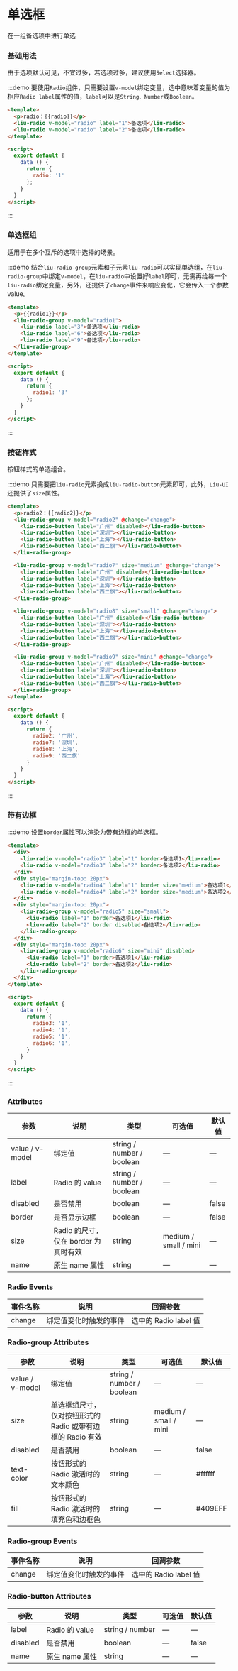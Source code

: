 <script>
  export default {
    data () {
      return {
        radio: '1',
        radio1: '3',
        radio2: '广州',
        radio3: '1',
        radio4: '1',
        radio5: '1',
        radio6: '1',
        radio7: '深圳',
        radio8: '上海',
        radio9: '西二旗'
      }
    },
    
    methods: {
      change(val) {
         console.log(val)
      }
    }
  }
</script>

<style>
  .demo-block .liu-radio-group {
    display: block;
    margin-bottom: 10px;
  }
</style>

# 单选框
在一组备选项中进行单选

### 基础用法

由于选项默认可见，不宜过多，若选项过多，建议使用`Select`选择器。

:::demo 要使用`Radio`组件，只需要设置`v-model`绑定变量，选中意味着变量的值为相应`Radio label`属性的值，`label`可以是`String、Number`或`Boolean`。
```html
<template>
  <p>radio：{{radio}}</p>
  <liu-radio v-model="radio" label="1">备选项</liu-radio>
  <liu-radio v-model="radio" label="2">备选项</liu-radio>
</template>

<script>
  export default {
    data () {
      return {
        radio: '1'
      };
    }
  }
</script>
```
:::

### 单选框组

适用于在多个互斥的选项中选择的场景。

:::demo 结合`liu-radio-group`元素和子元素`liu-radio`可以实现单选组，在`liu-radio-group`中绑定`v-model`，在`liu-radio`中设置好`label`即可，无需再给每一个`liu-radio`绑定变量，另外，还提供了`change`事件来响应变化，它会传入一个参数value。
```html
<template>
  <p>{{radio1}}</p>
  <liu-radio-group v-model="radio1">
    <liu-radio label="3">备选项</liu-radio>
    <liu-radio label="6">备选项</liu-radio>
    <liu-radio label="9">备选项</liu-radio>
  </liu-radio-group>
</template>

<script>
  export default {
    data () {
      return {
        radio1: '3'
      };
    }
  }
</script>
```
:::

### 按钮样式

按钮样式的单选组合。

:::demo 只需要把`liu-radio`元素换成`liu-radio-button`元素即可，此外，`Liu-UI`还提供了`size`属性。
```html
<template>
  <p>radio2：{{radio2}}</p>
  <liu-radio-group v-model="radio2" @change="change">
    <liu-radio-button label="广州" disabled></liu-radio-button>
    <liu-radio-button label="深圳"></liu-radio-button>
    <liu-radio-button label="上海"></liu-radio-button>
    <liu-radio-button label="西二旗"></liu-radio-button>
  </liu-radio-group>

  <liu-radio-group v-model="radio7" size="medium" @change="change">
    <liu-radio-button label="广州" disabled></liu-radio-button>
    <liu-radio-button label="深圳"></liu-radio-button>
    <liu-radio-button label="上海"></liu-radio-button>
    <liu-radio-button label="西二旗"></liu-radio-button>
  </liu-radio-group>

  <liu-radio-group v-model="radio8" size="small" @change="change">
    <liu-radio-button label="广州" disabled></liu-radio-button>
    <liu-radio-button label="深圳"></liu-radio-button>
    <liu-radio-button label="上海"></liu-radio-button>
    <liu-radio-button label="西二旗"></liu-radio-button>
  </liu-radio-group>

  <liu-radio-group v-model="radio9" size="mini" @change="change">
    <liu-radio-button label="广州" disabled></liu-radio-button>
    <liu-radio-button label="深圳"></liu-radio-button>
    <liu-radio-button label="上海"></liu-radio-button>
    <liu-radio-button label="西二旗"></liu-radio-button>
  </liu-radio-group>
</template>

<script>
  export default {
    data () {
      return {
        radio2: '广州',
        radio7: '深圳',
        radio8: '上海',
        radio9: '西二旗'
      }
    }
  }
</script>
```
:::

### 带有边框

:::demo 设置`border`属性可以渲染为带有边框的单选框。
```html
<template>
  <div>
    <liu-radio v-model="radio3" label="1" border>备选项1</liu-radio>
    <liu-radio v-model="radio3" label="2" border>备选项2</liu-radio>
  </div>
  <div style="margin-top: 20px">
    <liu-radio v-model="radio4" label="1" border size="medium">备选项1</liu-radio>
    <liu-radio v-model="radio4" label="2" border size="medium">备选项2</liu-radio>
  </div>
  <div style="margin-top: 20px">
    <liu-radio-group v-model="radio5" size="small">
      <liu-radio label="1" border>备选项1</liu-radio>
      <liu-radio label="2" border disabled>备选项2</liu-radio>
    </liu-radio-group>
  </div>
  <div style="margin-top: 20px">
    <liu-radio-group v-model="radio6" size="mini" disabled>
      <liu-radio label="1" border>备选项1</liu-radio>
      <liu-radio label="2" border>备选项2</liu-radio>
    </liu-radio-group>
  </div>
</template>

<script>
  export default {
    data () {
      return {
        radio3: '1',
        radio4: '1',
        radio5: '1',
        radio6: '1',
      }
    }
  }
</script>
```
:::

### Attributes
| 参数      | 说明    | 类型      | 可选值       | 默认值   |
|---------- |-------- |---------- |-------------  |-------- |
| value / v-model | 绑定值 | string / number / boolean | — | — |
| label     | Radio 的 value   | string / number / boolean    |       —        |      —   |
| disabled  | 是否禁用    | boolean   | — | false   |
| border  | 是否显示边框  | boolean   | — | false   |
| size  | Radio 的尺寸，仅在 border 为真时有效  | string  | medium / small / mini | — |
| name | 原生 name 属性 | string    |      —         |     —    |

### Radio Events
| 事件名称 | 说明 | 回调参数 |
|---------- |-------- |---------- |
| change  | 绑定值变化时触发的事件 |  选中的 Radio label 值  |

### Radio-group Attributes
| 参数      | 说明    | 类型      | 可选值       | 默认值   |
|---------- |-------- |---------- |-------------  |-------- |
| value / v-model | 绑定值 | string / number / boolean | — | — |
| size     | 单选框组尺寸，仅对按钮形式的 Radio 或带有边框的 Radio 有效   | string  | medium / small / mini |    —     |
| disabled  | 是否禁用    | boolean   | — | false   |
| text-color  | 按钮形式的 Radio 激活时的文本颜色    | string   | — | #ffffff   |
| fill  | 按钮形式的 Radio 激活时的填充色和边框色    | string   | — | #409EFF   |

### Radio-group Events
| 事件名称 | 说明 | 回调参数 |
|---------- |-------- |---------- |
| change  | 绑定值变化时触发的事件 |  选中的 Radio label 值  |

### Radio-button Attributes
| 参数      | 说明    | 类型      | 可选值       | 默认值   |
|---------- |-------- |---------- |-------------  |-------- |
| label     | Radio 的 value  | string / number  |        —       |     —    |
| disabled  | 是否禁用    | boolean   | — | false   |
| name | 原生 name 属性 | string    |      —         |     —    |

